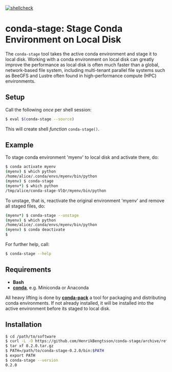 [![shellcheck](https://github.com/HenrikBengtsson/conda-stage/actions/workflows/shellcheck.yml/badge.svg)](https://github.com/HenrikBengtsson/conda-stage/actions/workflows/shellcheck.yml)


# conda-stage: Stage Conda Environment on Local Disk

The `conda-stage` tool takes the active conda environment and stage it to local disk. Working with a conda environment on local disk can greatly improve the performance as local disk is often much faster than a global, network-based file system, including multi-tenant parallel file systems such as BeeGFS and Lustre often found in high-performance compute (HPC) environments.


## Setup

Call the following _once_ per shell session:

```sh
$ eval $(conda-stage --source)
```

This will create shell _function_ `conda-stage()`.


## Example

To stage conda environment 'myenv' to local disk and activate there, do:

```sh
$ conda activate myenv
(myenv) $ which python
/home/alice/.conda/envs/myenv/bin/python
(myenv) $ conda-stage
(myenv*) $ which python
/tmp/alice/conda-stage-VlQr/myenv/bin/python
```

To unstage, that is, reactivate the original environment 'myenv' and remove all staged files, do:

```sh
(myenv*) $ conda-stage --unstage
(myenv) $ which python
/home/alice/.conda/envs/myenv/bin/python
(myenv) $ conda deactivate
$
```

For further help, call:

```sh
$ conda-stage --help
```


## Requirements

* **Bash**
* [**conda**](https://docs.conda.io/projects/conda/en/latest/user-guide/install/linux.html), e.g. Miniconda or Anaconda

All heavy lifting is done by [**conda-pack**](https://conda.github.io/conda-pack/) a tool for packaging and distributing conda environments.  If not already installed, it will be installed into the active environment before its staged to local disk.


## Installation

```sh
$ cd /path/to/software
$ curl -L -O https://github.com/HenrikBengtsson/conda-stage/archive/refs/tags/0.2.0.tar.gz
$ tar xf 0.2.0.tar.gz
$ PATH=/path/to/conda-stage-0.2.0/bin:$PATH
$ export PATH
$ conda-stage --version
0.2.0
```
